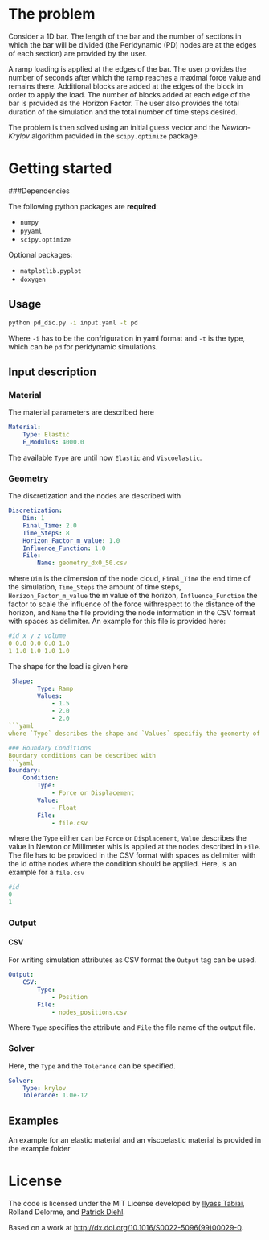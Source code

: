 # The problem 

   Consider a 1D bar. The length of the bar and the number of sections in which the bar will be divided (the Peridynamic (PD) nodes are at the edges of each section) are provided by the user.
   
   A ramp loading is applied at the edges of the bar. The user provides the number of seconds after which the ramp reaches a maximal force value and remains there.
   Additional blocks are added at the edges of the block in order to apply the load. The number of blocks added at each edge of the bar is provided as the Horizon Factor.
   The user also provides the total duration of the simulation and the total number of time steps desired.
   
   The problem is then solved using an initial guess vector and the *Newton-Krylov* algorithm provided in the `scipy.optimize` package.  

# Getting started

###Dependencies

   The following python packages are **required**:
   * `numpy`
   * `pyyaml`
   * `scipy.optimize`

   Optional packages:
   * `matplotlib.pyplot`
   * `doxygen`

## Usage
```bash
python pd_dic.py -i input.yaml -t pd   
```   
Where `-i` has to be the confriguration in yaml format and `-t` is the type, which can be `pd` for peridynamic simulations.

## Input description

### Material 

The material parameters are described here
```yaml
Material:
    Type: Elastic
    E_Modulus: 4000.0
```
The available `Type` are until now `Elastic` and `Viscoelastic`. 
### Geometry
The discretization and the nodes are described with
```yaml
Discretization:
    Dim: 1
    Final_Time: 2.0
    Time_Steps: 8
    Horizon_Factor_m_value: 1.0
    Influence_Function: 1.0
    File: 
        Name: geometry_dx0_50.csv
```
where `Dim` is the dimension of the node cloud, `Final_Time` the end time of the simulation, `Time_Steps` the amount of time steps, `Horizon_Factor_m_value` the m value of the horizon, `Influence_Function` the factor to scale the influence of the force withrespect to the distance of the horizon, and `Name` the file providing the node information in the CSV format with spaces as delimiter. An example for this file is provided here:
```yaml
#id x y z volume
0 0.0 0.0 0.0 1.0 
1 1.0 1.0 1.0 1.0
```
The shape for the load is given here
```yaml
 Shape:
        Type: Ramp
        Values:
            - 1.5
            - 2.0
            - 2.0
```yaml
where `Type` describes the shape and `Values` specifiy the geomerty of the shape.

### Boundary Conditions
Boundary conditions can be described with
```yaml
Boundary:
    Condition:
        Type: 
            - Force or Displacement
        Value: 
            - Float
        File: 
            - file.csv
```
where the `Type` either can be `Force` or `Displacement`, `Value` describes the value in Newton or Millimeter whis is applied at the nodes
described in `File`. The file has to be provided in the CSV format with spaces as delimiter with the id ofthe nodes where the condition 
should be applied. Here, is an example for a `file.csv`
```yaml
#id
0
1
```
### Output

#### CSV
For writing simulation attributes as CSV format the `Output` tag can be used.
```yaml
Output:
    CSV:
        Type:
            - Position
        File:
            - nodes_positions.csv
```
Where `Type` specifies the attribute and `File` the file name of the output file.

### Solver
Here, the `Type` and the `Tolerance` can be specified.
```yaml
Solver:
    Type: krylov
    Tolerance: 1.0e-12
```

## Examples

An example for an elastic material and an viscoelastic material is provided in the example folder

# License
The code is licensed under the MIT License developed by [Ilyass Tabiai](http://iltabiai.github.io/), Rolland Delorme, and [Patrick Diehl](http://diehlpk.github.io/).

Based on a work at <a xmlns:dct="http://purl.org/dc/terms/" href="http://dx.doi.org/10.1016/S0022-5096(99)00029-0" rel="dct:source">http://dx.doi.org/10.1016/S0022-5096(99)00029-0</a>.

